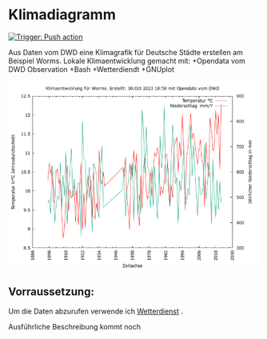 # Klimadiagramm 
[![Trigger: Push action](https://github.com/dewomser/Klimadiagramm/actions/workflows/main.yml/badge.svg)](https://github.com/dewomser/Klimadiagramm/actions/workflows/main.yml)

Aus Daten vom DWD eine Klimagrafik für Deutsche Städte erstellen am Beispiel Worms.
Lokale Klimaentwicklung gemacht mit:
+Opendata vom DWD Observation
+Bash
+Wetterdiendt
+GNUplot

![alt text](./images/klima2.png "Screenshot Klimadiagramm für die Stadt Worms")


## Vorraussetzung:
Um die Daten abzurufen verwende ich [Wetterdienst](https://pypi.org/project/wetterdienst/) .

Ausführliche Beschreibung kommt noch
